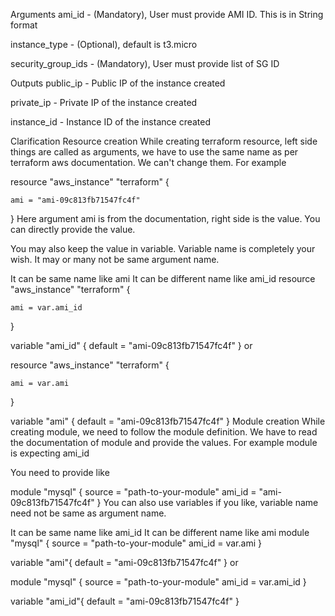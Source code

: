 Arguments
ami_id - (Mandatory), User must provide AMI ID. This is in String format

instance_type - (Optional), default is t3.micro

security_group_ids - (Mandatory), User must provide list of SG ID

Outputs
public_ip - Public IP of the instance created

private_ip - Private IP of the instance created

instance_id - Instance ID of the instance created

Clarification
Resource creation
While creating terraform resource, left side things are called as arguments, we have to use the same name as per terraform aws documentation. We can't change them. For example

resource "aws_instance" "terraform" {

    ami = "ami-09c813fb71547fc4f"
}
Here argument ami is from the documentation, right side is the value. You can directly provide the value.

You may also keep the value in variable. Variable name is completely your wish. It may or many not be same argument name.

It can be same name like ami
It can be different name like ami_id
resource "aws_instance" "terraform" {

    ami = var.ami_id
}

variable "ami_id" {
    default = "ami-09c813fb71547fc4f"
}
or

resource "aws_instance" "terraform" {

    ami = var.ami
}

variable "ami" {
    default = "ami-09c813fb71547fc4f"
}
Module creation
While creating module, we need to follow the module definition. We have to read the documentation of module and provide the values. For example module is expecting ami_id

You need to provide like

module "mysql" {
    source = "path-to-your-module"
    ami_id = "ami-09c813fb71547fc4f"
}
You can also use variables if you like, variable name need not be same as argument name.

It can be same name like ami_id
It can be different name like ami
module "mysql" {
    source = "path-to-your-module"
    ami_id = var.ami
}

variable "ami"{
    default = "ami-09c813fb71547fc4f"
}
or

module "mysql" {
    source = "path-to-your-module"
    ami_id = var.ami_id
}

variable "ami_id"{
    default = "ami-09c813fb71547fc4f"
}